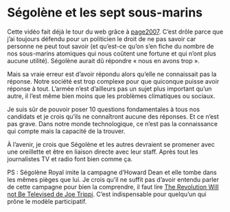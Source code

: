 # Ségolène et les sept sous-marins

Cette vidéo fait déjà le tour du web grâce à [page2007](http://www.page2007.com/2007/01/26/video-segolene-peut-on-lui-confier-la-bombe-une-interview-de-segolene-royal-sur-rmc-circule-sur-internet-tentant-dinspirer-le-doute-sur-sa-capacite-a-devenir-chef-des-armees/). C’est drôle parce que j’ai toujours défendu pour un politicien le droit de ne pas savoir car personne ne peut tout savoir (et qu’est-ce qu’on s’en fiche du nombre de nos sous-marins atomiques qui nous coûtent une fortune et qui n’ont plus aucune utilité). Ségolène aurait dû répondre « nous en avons trop ».

Mais sa vraie erreur est d’avoir répondu alors qu’elle ne connaissait pas la réponse. Notre société est trop complexe pour que quiconque puisse avoir réponse à tout. L’armée n’est d’ailleurs pas un sujet plus important qu’un autre, il l’est même bien moins que les problèmes climatiques ou sociaux.

Je suis sûr de pouvoir poser 10 questions fondamentales à tous nos candidats et je crois qu’ils ne connaîtront aucune des réponses. Et ce n’est pas grave. Dans notre monde technologique, ce n’est pas la connaissance qui compte mais la capacité de la trouver.

À l’avenir, je crois que Ségolène et les autres devraient se promener avec une oreillette et être en liaison directe avec leur staff. Après tout les journalistes TV et radio font bien comme ça.

PS : Ségolène Royal imite la campagne d’Howard Dean et elle tombe dans les mêmes pièges que lui. Je crois qu’il ne suffit pas d’avoir entendu parler de cette campagne pour bien la comprendre, il faut lire [The Revolution Will not Be Televised de Joe Trippi](http://www.amazon.com/Revolution-Will-Not-Televised-Everything/dp/0060779594/sr=8-2/qid=1169810506/ref=pd_bbs_2/104-0172548-3123919?ie=UTF8&s=books). C’est indispensable pour quelqu’un qui prône le modèle participatif.
